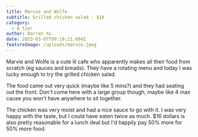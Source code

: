 ```yaml
---
title: Marvie and Wolfe
subtitle: Grilled chicken salad - $16
category:
  - A tier
author: Darren Xu
date: 2023-03-07T09:19:21.094Z
featureImage: /uploads/marvie.jpeg
---
```

Marvie and Wolfe is a cute lil cafe who apparently makes all their food from scratch (eg sauces and breads). They have a rotating menu and today I was lucky enough to try the grilled chicken salad. 

The food came out very quick (maybe like 5 mins?) and they had seating out the front. Don't come here with a large group though, maybe like 4 max cause you won't have anywhere to sit together.

The chicken was very moist and had a nice sauce to go with it. I was very happy with the taste, but I could have eaten twice as much. $16 dollars is also pretty reasonable for a lunch deal but I'd happily pay 50% more for 50% more food.